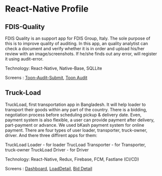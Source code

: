 # React-Native Profile

## FDIS-Quality

FDIS Quality is an support app for FDIS Group, Italy. The sole purpose of this is to improve quality of auditing. In this app, an quality analytist can check a document and verify whether it is in order and upload his/her review with an image/screenshots. If he/she finds out any error, will register it using audit-error.

Technology: React-Native, Native-Base, SQLLite

Screens : 
[Toon-Audit-Submit](0_Toon-Audit-Submit.jpg), [Toon Audit](1_Toon-Audit.jpg)


## Truck-Load

TruckLoad, first transportation app in Bangladesh. It will help loader to transport their goods within any part of the country. There is a bidding, negotiation process before scheduling pickup & delivery date. Even, payment system is also flexible, a user can provide payment after delivery, part-payment or advance. We used bKash payment system for online payment. There are four types of user loader, transporter, truck-owner, driver. And there three diffirent apps for them: 

TruckLoad Loader - for loader
TrucLoad Transporter - for Transporter, truck-owner
TruckLoad Driver - for Driver

Technology: React-Native, Redux, Firebase, FCM, Fastlane (CI/CD)

Screens : 
[Dashboard](0_Dashboard.jpg), [LoadDetail](1_LoadDetail.jpg), [Bid Detail](2_BidDetail.jpg)

